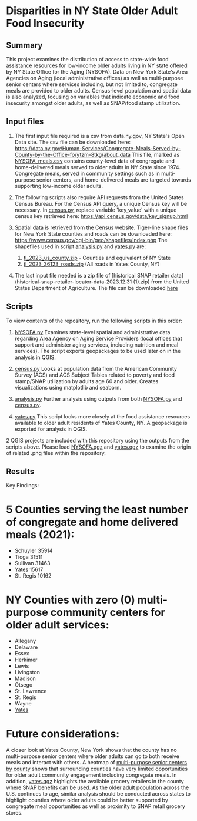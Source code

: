 # Disparities in NY State Older Adult Food Insecurity 
## Summary

This project examines the distribution of access to state-wide food assistance resources for low-income older adults living in NY state offered by NY State Office for the Aging (NYSOFA). Data on New York State's Area Agencies on Aging  (local administrative offices) as well as multi-purpose senior centers where services including, but not limited to, congregate meals are provided to older adults. 
Census-level population and spatial data is also analyzed, focusing on variables that indicate economic and food insecurity amongst older adults, as well as SNAP/food stamp utilization.

## Input files 
1. The first input file required is a csv from data.ny.gov, NY State's Open Data site. The csv file can be downloaded here: https://data.ny.gov/Human-Services/Congregate-Meals-Served-by-County-by-the-Office-fo/ytzm-8tkg/about_data
This file, marked as [NYSOFA_meals.csv](NYSOFA_Meals.csv) contains county-level data of congregate and home-delivered meals served to older adults in NY State since 1974. Congregate meals, served in community settings such as in multi-purpose senior centers, and home-delivered meals are targeted towards supporting low-income older adults. 

2. The following scripts also require API requests from the United States Census Bureau. For the Census API query, a unique Census key will be necessary. In [census.py](census.py), replace variable 'key_value' with a unique census key retrieved here: https://api.census.gov/data/key_signup.html

3. Spatial data is retrieved from the Census website. Tiger-line shape files for New York State counties and roads can be downloaded here: https://www.census.gov/cgi-bin/geo/shapefiles/index.php
The shapefiles used in script [analysis.py](analysis.py) and [yates.py](yates.py) are: 
    1. [tl_2023_us_county.zip](tl_2023_us_county.zip) - Counties and equivalent of NY State 
    2. [tl_2023_36123_roads.zip](tl_2023_36123_roads.zip) (All roads in Yates County, NY)

4. The last input file needed is a zip file of [historical SNAP retailer data](historical-snap-retailer-locator-data-2023.12.31 (1).zip) from the United States Department of Agriculture. The file can be downloaded [here](https://www.fns.usda.gov/snap/retailer/historicaldata)

## Scripts 
To view contents of the repository, run the following scripts in this order: 
1. [NYSOFA.py](NYSOFA.py)
Examines state-level spatial and administrative data regarding Area Agency on Aging Service Providers (local offices that support and administer aging services, including nutrition and meal services). 
The script exports geopackages to be used later on in the analysis in QGIS. 

2. [census.py](census.py)
Looks at population data from the American Community Survey (ACS) and ACS Subject Tables related to poverty and food stamp/SNAP utilization by adults age 60 and older. 
Creates visualizations using matplotlib and seaborn.  

3. [analysis.py](analysis.py)
Further analysis using outputs from both [NYSOFA.py](NYSOFA.py) and [census.py](census.py). 

4. [yates.py](yates.py) This script looks more closely at the food assistance resources available to older adult residents of Yates County, NY. A geopackage is exported for analysis in QGIS. 

2 QGIS projects are included with this repository using the outputs from the scripts above. Please load [NYSOFA.qgz](NYSOFA.qgz) and [yates.qgz](yates.qgz) to examine the origin of related .png files within the repository. 

## Results
Key Findings:

# 5 Counties serving the least number of congregate and home delivered meals (2021): 
- Schuyler     35914
- Tioga        31511
- Sullivan     31463
- [Yates](yates.py) 15617
- St. Regis    10162

# NY Counties with zero (0) multi-purpose community centers for older adult services:
- Allegany
- Delaware
- Essex
- Herkimer
- Lewis
- Livingston
- Madison
- Otsego
- St. Lawrence
- St. Regis
- Wayne
- [Yates](yates.py)


# Future considerations: 
A closer look at Yates County, New York shows that the county has no multi-purpose senior centers where older adults can go to both receive meals and interact with others. A heatmap of [multi-purpose senior centers by county](heatmapofcommunitysites.png) shows that surrounding counties have very limited opportunities for older adult community engagement including congregate meals. In addition, [yates.qgz](yates.qgz) highlights the available grocery retailers in the county where SNAP benefits can be used. As the older adult population across the U.S. continues to age, similar analysis should be conducted across states to highlight counties where older adults could be better supported by congregate meal opportunities as well as proximity to SNAP retail grocery stores. 


